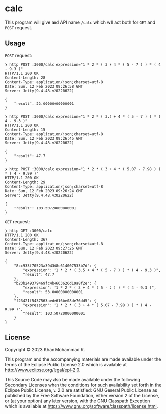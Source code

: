 # calc

This program will give and API name `/calc` which will act both for `GET` and `POST` request.

## Usage
`POST` request:
```
❯ http POST :3000/calc expression="1 * 2 * ( 3 + 4 * ( 5 - 7 ) ) * ( 4 - 9.3 )"
HTTP/1.1 200 OK
Content-Length: 28
Content-Type: application/json;charset=utf-8
Date: Sun, 12 Feb 2023 09:26:58 GMT
Server: Jetty(9.4.48.v20220622)

{
    "result": 53.00000000000001
}

❯ http POST :3000/calc expression="1 * 2 * ( 3.5 + 4 * ( 5 - 7 ) ) * ( 4 - 9.3 )"
HTTP/1.1 200 OK
Content-Length: 15
Content-Type: application/json;charset=utf-8
Date: Sun, 12 Feb 2023 09:26:45 GMT
Server: Jetty(9.4.48.v20220622)

{
    "result": 47.7
}

❯ http POST :3000/calc expression="1 * 2 * ( 3 + 4 * ( 5.07 - 7.98 ) ) * ( 4 - 9.99 )"
HTTP/1.1 200 OK
Content-Length: 29
Content-Type: application/json;charset=utf-8
Date: Sun, 12 Feb 2023 09:26:24 GMT
Server: Jetty(9.4.48.v20220622)

{
    "result": 103.50720000000001
}
```

`GET` request:
```
❯ http GET :3000/calc
HTTP/1.1 200 OK
Content-Length: 367
Content-Type: application/json;charset=utf-8
Date: Sun, 12 Feb 2023 09:27:26 GMT
Server: Jetty(9.4.48.v20220622)

{
    "8cc933f70523a394368c614007533b7d": {
        "expression": "1 * 2 * ( 3.5 + 4 * ( 5 - 7 ) ) * ( 4 - 9.3 )",
        "result": 47.7
    },
    "b23b249379469fc4b4663626d19a8f2e": {
        "expression": "1 * 2 * ( 3 + 4 * ( 5 - 7 ) ) * ( 4 - 9.3 )",
        "result": 53.00000000000001
    },
    "f23421f5437563aede616be08de76dd5": {
        "expression": "1 * 2 * ( 3 + 4 * ( 5.07 - 7.98 ) ) * ( 4 - 9.99 )",
        "result": 103.50720000000001
    }
}
```
## License

Copyright © 2023 Khan Mohammad R.

This program and the accompanying materials are made available under the
terms of the Eclipse Public License 2.0 which is available at
http://www.eclipse.org/legal/epl-2.0.

This Source Code may also be made available under the following Secondary
Licenses when the conditions for such availability set forth in the Eclipse
Public License, v. 2.0 are satisfied: GNU General Public License as published by
the Free Software Foundation, either version 2 of the License, or (at your
option) any later version, with the GNU Classpath Exception which is available
at https://www.gnu.org/software/classpath/license.html.

